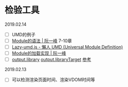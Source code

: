 # 检验工具

2019.02.14

- [ ] UMD的例子
- [ ] [Module的语法  | 阮一峰](http://es6.ruanyifeng.com/#docs/module) 7-10章
- [ ] [Lazy-umd.js - 懶人 UMD (Universal Module Definition)](https://amobiz.github.io/2014/09/20/lazy-umdjs-lazy-bones-umd-universal-module-definition/)
- [ ] [Module的加载实现 | 阮一峰](http://es6.ruanyifeng.com/#docs/module-loader)
- [ ] [output.library](https://webpack.js.org/configuration/output/#outputlibrary) [output.libraryTarget](https://webpack.js.org/configuration/output/#outputlibrarytarget) [参考](https://blog.csdn.net/frank_yll/article/details/78992778)

2019.02.13

- [ ] 可以检测渲染页面时间、渲染VDOM时间等
